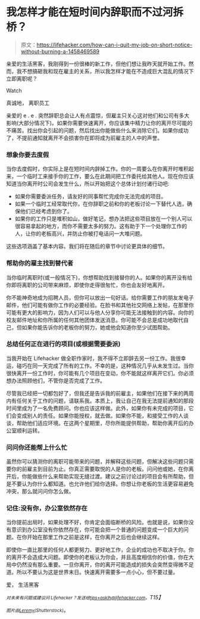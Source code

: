 # 我怎样才能在短时间内辞职而不过河拆桥？

> 原文：<https://lifehacker.com/how-can-i-quit-my-job-on-short-notice-without-burning-a-1458469589>

亲爱的生活黑客，我刚得到一份很棒的新工作，但他们想让我昨天就开始工作。然而，我不想搞砸我和现在雇主的关系，所以我怎样才能在不造成巨大混乱的情况下立即离职呢？

Watch

真诚地，
离职员工

亲爱的 e . e .
突然辞职总会让人有点震惊，但雇主只关心这对他们和公司有多大影响(大部分情况下)。如果你需要快速离开，你应该集中精力让你的离开尽可能的不痛苦。找出你会引起的问题，然后找出你能做些什么来消除它们。如果你成功了，不提前通知就离开不会损害你在即将成为前雇主的人中的声誉。

### 想象你要去度假

当你去度假时，你实际上是在短时间内辞掉工作。你的一周要么在你离开时堆积起来，一个临时工来接手你的工作，要么在此期间把工作委托给其他人。现在你应该知道当你离开时公司会发生什么，所以开始把这个总体计划付诸行动吧:

*   如果你需要委派任务，请友好的同事帮忙完成你无法完成的项目。
*   如果一个临时工经常取代你，在你辞职之前和你的老板讨论一下替代人选，确保他们已经考虑到你了。
*   如果你的工作只是堆积如山，做好笔记，想办法把这些项目放在一个别人可以很容易拿起的地方，而你不需要太多的努力。这有助于下一个处理你工作的人，让你的老板高兴，并防止你被打电话问一大堆问题。

这些选项涵盖了基本内容。我们将在随后的章节中讨论更具体的细节。

### 帮助你的雇主找到替代者

当你临时离职时(或一般情况下)，你想帮助找到接替你的人。如果你的离开没有给你即将离职的公司带来麻烦，即使你走得很匆忙，你也会友好地离开。

你不能神奇地成为招聘人员，但你可以放出一句好话。给你需要工作的朋友发电子邮件，他们可能有做你工作的必要经验。在脸书和其他社交网络上发帖，在那里你可能有更大的影响力，因为人们可以与他人分享你可能无法接触到的内容。向你的校友邮件地址和你所属的任何其他团体发送消息。你可能不会总是成功地取代自己，但如果你能告诉你的老板你的努力，她或他会知道你至少试图帮助。

### 总结任何正在进行的项目(或根据需要委派)

当我开始在 Lifehacker 做全职作家时，我不得不立即辞去另一份工作。我很幸运，碰巧在同一天完成了所有的工作。不幸的是，这种情况几乎从未发生过。当你很快离开一份工作时，你可能有几个项目在变动，你不能就这样离开它们。你必须想办法照顾他们，不管你是否完成了工作。

尽管我已经把一切都包好了，但我还是告诉我的前雇主，如果他们在接下来的两周内有任何关于工作的问题，请联系我。本质上，我让自己在我无法提前通知的那段时间里成为了一名免费顾问。你也应该这样做。此外，如果你有未完成的项目，它们会变成别人的责任。如果你能授权，就去做。如果你不能，和接受工作的人谈谈，帮助他们适应环境。在这两个星期里，尽你所能提供帮助，帮助你离开后的办公室顺利运转。

### 问问你还能帮上什么忙

虽然你可以猜测你的离职可能带来的问题，并解释这些问题，但解决这些问题只需要你的前雇主到目前为止。你真正需要取悦的人是你的老板。问问他或她，在你离开后，你能做些什么来帮助实现无缝过渡。建议之前讨论过的项目会有所帮助，但是不要认为你什么都知道。也允许他们给你选择。你想让你老板的生活更容易避免冲突，那么就问问你怎么做。

### 记住:没有你，办公室依然存在

当你提前出局时，如果处理不好，你肯定会面临断桥的风险。也就是说，如果你没有意识到办公室没有你依然存在，你可能会把一个普通的问题变成一个巨大的问题。在你开始在那里工作之前是这样，在你离开之后也会继续这样。

即使你一直比那里的任何人都更努力、更好地工作，企业的成功也不取决于你。你的离开不会造成大问题。即使你的老板认为你会，并且高度相信你的价值，你在大局中仍然没有那么重要。一旦你离开，你的离开可能造成的损失会突然变得微不足道。所以不要认为这是世界末日。快速离开需要多一点小心，但不要过量。

爱，
生活黑客

*<small>对未来有问题或建议问 Lifehacker？发送给</small>*[*<small>tips+asklh@lifehacker.com</small>*](mailto:tips+asklh@lifehacker.com)*<small>。</small>T15】*

*<small>图片由</small>*[*<small>Leremy</small>*](http://www.shutterstock.com/pic.mhtml?id=92224438)*<small>(Shutterstock)</small>*。